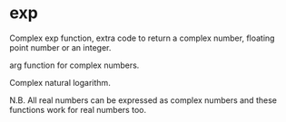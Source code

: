 # exp
Complex exp function, extra code to return a complex number, floating point number or an integer.
<p>arg function for complex numbers.</p>
Complex natural logarithm.
<p>N.B. All real numbers can be expressed as complex numbers and these functions work for real numbers too.</p>
